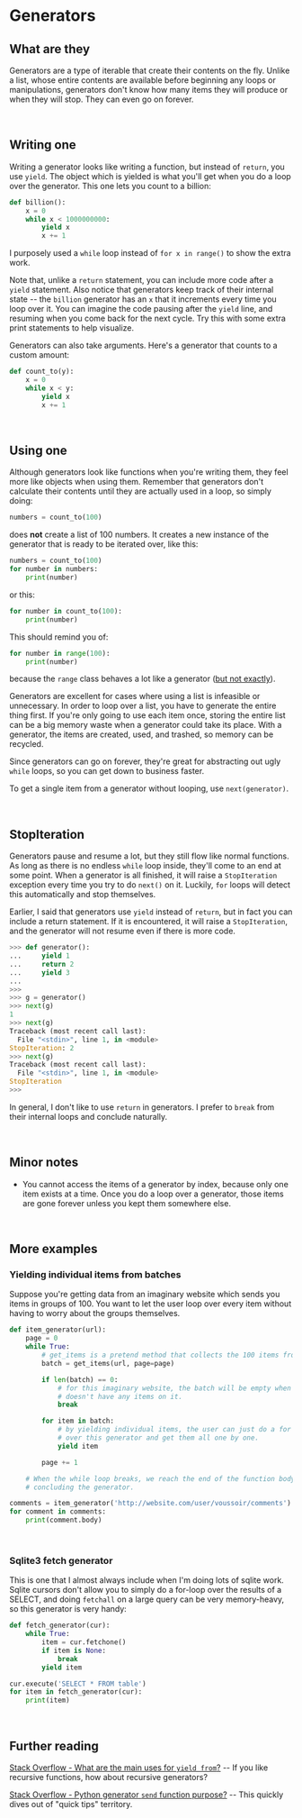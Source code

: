 Generators
==========


## What are they

Generators are a type of iterable that create their contents on the fly. Unlike a list, whose entire contents are available before beginning any loops or manipulations, generators don't know how many items they will produce or when they will stop. They can even go on forever.

&nbsp;

## Writing one

Writing a generator looks like writing a function, but instead of `return`, you use `yield`. The object which is yielded is what you'll get when you do a loop over the generator. This one lets you count to a billion:

```Python
def billion():
    x = 0
    while x < 1000000000:
        yield x
        x += 1
```

I purposely used a `while` loop instead of `for x in range()` to show the extra work.

Note that, unlike a `return` statement, you can include more code after a `yield` statement. Also notice that generators keep track of their internal state -- the `billion` generator has an `x` that it increments every time you loop over it. You can imagine the code pausing after the `yield` line, and resuming when you come back for the next cycle. Try this with some extra print statements to help visualize.

Generators can also take arguments. Here's a generator that counts to a custom amount:

```Python
def count_to(y):
    x = 0
    while x < y:
        yield x
        x += 1
```

&nbsp;

## Using one

Although generators look like functions when you're writing them, they feel more like objects when using them. Remember that generators don't calculate their contents until they are actually used in a loop, so simply doing:

```Python
numbers = count_to(100)
```

does **not** create a list of 100 numbers. It creates a new instance of the generator that is ready to be iterated over, like this:

```Python
numbers = count_to(100)
for number in numbers:
    print(number)
```

or this:

```Python
for number in count_to(100):
    print(number)
```

This should remind you of:

```Python
for number in range(100):
    print(number)
```

because the `range` class behaves a lot like a generator ([but not exactly](http://stackoverflow.com/a/13092317)).


Generators are excellent for cases where using a list is infeasible or unnecessary. In order to loop over a list, you have to generate the entire thing first. If you're only going to use each item once, storing the entire list can be a big memory waste when a generator could take its place. With a generator, the items are created, used, and trashed, so memory can be recycled.

Since generators can go on forever, they're great for abstracting out ugly `while` loops, so you can get down to business faster.

To get a single item from a generator without looping, use `next(generator)`.

&nbsp;

## StopIteration

Generators pause and resume a lot, but they still flow like normal functions. As long as there is no endless `while` loop inside, they'll come to an end at some point. When a generator is all finished, it will raise a `StopIteration` exception every time you try to do `next()` on it. Luckily, `for` loops will detect this automatically and stop themselves.

Earlier, I said that generators use `yield` instead of `return`, but in fact you can include a return statement. If it is encountered, it will raise a `StopIteration`, and the generator will not resume even if there is more code.

```Python
>>> def generator():
...     yield 1
...     return 2
...     yield 3
...
>>>
>>> g = generator()
>>> next(g)
1
>>> next(g)
Traceback (most recent call last):
  File "<stdin>", line 1, in <module>
StopIteration: 2
>>> next(g)
Traceback (most recent call last):
  File "<stdin>", line 1, in <module>
StopIteration
>>>
```

In general, I don't like to use `return` in generators. I prefer to `break` from their internal loops and conclude naturally.

&nbsp;

## Minor notes

- You cannot access the items of a generator by index, because only one item exists at a time. Once you do a loop over a generator, those items are gone forever unless you kept them somewhere else.

&nbsp;


## More examples

### Yielding individual items from batches

Suppose you're getting data from an imaginary website which sends you items in groups of 100. You want to let the user loop over every item without having to worry about the groups themselves.

```Python
def item_generator(url):
    page = 0
    while True:
        # get_items is a pretend method that collects the 100 items from that page
        batch = get_items(url, page=page)

        if len(batch) == 0:
            # for this imaginary website, the batch will be empty when that page
            # doesn't have any items on it.
            break

        for item in batch:
            # by yielding individual items, the user can just do a for loop
            # over this generator and get them all one by one.
            yield item

        page += 1

    # When the while loop breaks, we reach the end of the function body,
    # concluding the generator.

comments = item_generator('http://website.com/user/voussoir/comments')
for comment in comments:
    print(comment.body)
```

&nbsp;

### Sqlite3 fetch generator

This is one that I almost always include when I'm doing lots of sqlite work. Sqlite cursors don't allow you to simply do a for-loop over the results of a SELECT, and doing `fetchall` on a large query can be very memory-heavy, so this generator is very handy:

```Python
def fetch_generator(cur):
    while True:
        item = cur.fetchone()
        if item is None:
            break
        yield item

cur.execute('SELECT * FROM table')
for item in fetch_generator(cur):
    print(item)
```

&nbsp;

## Further reading

[Stack Overflow - What are the main uses for `yield from`?](http://stackoverflow.com/questions/9708902/in-practice-what-are-the-main-uses-for-the-new-yield-from-syntax-in-python-3) -- If you like recursive functions, how about recursive generators?

[Stack Overflow - Python generator `send` function purpose?](http://stackoverflow.com/questions/19302530/python-generator-send-function-purpose) -- This quickly dives out of "quick tips" territory.
